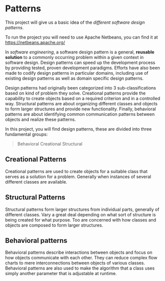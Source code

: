 # Patterns

This project will give us a basic idea of the *different software design patterns*.

To run the project you will need to use Apache Netbeans, you can find it at https://netbeans.apache.org/

In *software engineering*, a software design pattern is a general, **reusable solution** to a commonly occurring problem within a given context in software design. Design patterns can speed up the development process by providing tested, proven development paradigms. Efforts have also been made to codify design patterns in particular domains, including use of existing design patterns as well as domain specific design patterns.

Design patterns had originally been categorized into 3 sub-classifications based on kind of problem they solve. Creational patterns provide the capability to create objects based on a required criterion and in a controlled way. Structural patterns are about organizing different classes and objects to form larger structures and provide new functionality. Finally, behavioral patterns are about identifying common communication patterns between objects and realize these patterns.

In this project, you will find design patterns, these are divided into three fundamental groups:
> Behavioral
> Creational
> Structural

## Creational Patterns
Creational patterns are used to create objects for a suitable class that serves as a solution for a problem. Generally when instances of several different classes are available. 

## Structural Patterns
Structural patterns form larger structures from individual parts, generally of different classes. Vary a great deal depending on what sort of structure is being created for what purpose. Too are concerned with how classes and objects are composed to form larger structures.

## Behavioral patterns
Behavioral patterns describe interactions between objects and focus on how objects communicate with each other. They can reduce complex flow charts to mere interconnections between objects of various classes. Behavioral patterns are also used to make the algorithm that a class uses simply another parameter that is adjustable at runtime.
